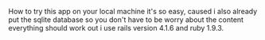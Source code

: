 How to try this app on your local machine
it's so easy, caused i also already put the sqlite database
so you don't have to be worry about the content
everything should work out
i use rails version 4.1.6 and ruby 1.9.3.
